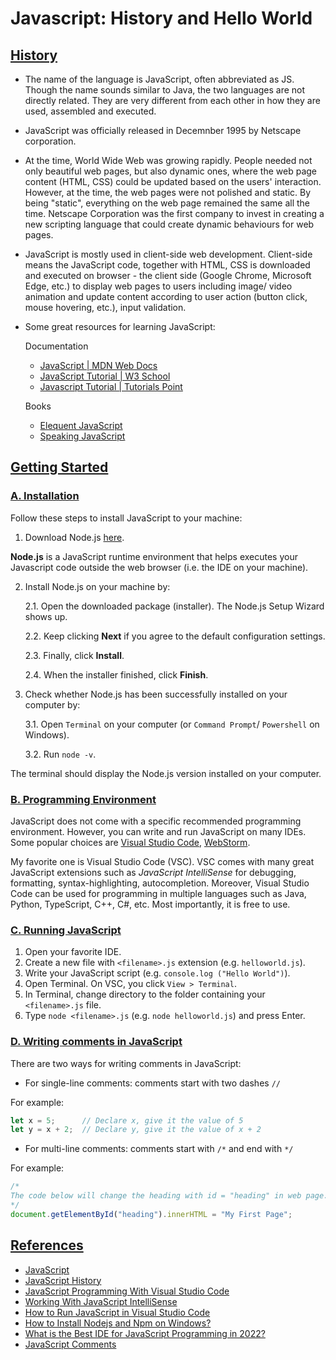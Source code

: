 # Javascript: History and Hello World

## [History](#history)

- The name of the language is JavaScript, often abbreviated as JS. Though the name sounds similar to Java, the two languages are not directly related. They are very different from each other in how they are used, assembled and executed.
- JavaScript was officially released in Decemnber 1995 by Netscape corporation.
- At the time, World Wide Web was growing rapidly. People needed not only beautiful web pages, but also dynamic ones, where the web page content (HTML, CSS) could be updated based on the users' interaction. However, at the time, the web pages were not polished and static. By being "static", everything on the web page remained the same all the time. Netscape Corporation was the first company to invest in creating a new scripting language that could create dynamic behaviours for web pages.
- JavaScript is mostly used in client-side web development. Client-side means the JavaScript code, together with HTML, CSS is downloaded and executed on browser - the client side (Google Chrome, Microsoft Edge, etc.) to display web pages to users including image/ video animation and update content according to user action (button click, mouse hovering, etc.), input validation. 
- Some great resources for learning JavaScript:

    Documentation
    - [JavaScript | MDN Web Docs](https://developer.mozilla.org/en-US/docs/Web/JavaScript)
    - [JavaScript Tutorial | W3 School](https://www.w3schools.com/js/)
    - [Javascript Tutorial | Tutorials Point](https://www.tutorialspoint.com/javascript/index.htm)

    Books
    - [Elequent JavaScript](https://eloquentjavascript.net/)
    - [Speaking JavaScript](https://www.oreilly.com/library/view/speaking-javascript/9781449365028/)
    
## [Getting Started](#getting-started)

### [A. Installation](#a-installation)
 
Follow these steps to install JavaScript to your machine:

1. Download Node.js [here](https://nodejs.org/en).

**Node.js** is a JavaScript runtime environment that helps executes your Javascript code outside the web browser (i.e. the IDE on your machine).

2. Install Node.js on your machine by:

    2.1. Open the downloaded package (installer). The Node.js Setup Wizard shows up.
   
    2.2. Keep clicking **Next** if you agree to the default configuration settings.
    
    2.3. Finally, click **Install**.
    
    2.4. When the installer finished, click **Finish**.

3. Check whether Node.js has been successfully installed on your computer by:
    
    3.1. Open `Terminal` on your computer (or `Command Prompt`/ `Powershell` on Windows).
 
    3.2. Run `node -v`.

The terminal should display the Node.js version installed on your computer.

### [B. Programming Environment](#b-programming-environment)

JavaScript does not come with a specific recommended programming environment. However, you can write and run JavaScript on many IDEs. Some popular choices are [Visual Studio Code](https://code.visualstudio.com/), [WebStorm](https://www.jetbrains.com/webstorm/).

My favorite one is Visual Studio Code (VSC). VSC comes with many great JavaScript extensions such as *JavaScript IntelliSense* for debugging, formatting, syntax-highlighting, autocompletion. Moreover, Visual Studio Code can be used for programming in multiple languages such as Java, Python, TypeScript, C++, C#, etc. Most importantly, it is free to use.

### [C. Running JavaScript](#c-running-javascript)

1. Open your favorite IDE. 
2. Create a new file with `<filename>.js` extension (e.g. `helloworld.js`). 
3. Write your JavaScript script (e.g. `console.log ("Hello World")`).
4. Open Terminal. On VSC, you click `View > Terminal`. 
5. In Terminal, change directory to the folder containing your `<filename>.js` file.
6. Type `node <filename>.js` (e.g. `node helloworld.js`) and press Enter. 


### [D. Writing comments in JavaScript](#d-writing-comments-in-javascript)

There are two ways for writing comments in JavaScript:
 - For single-line comments: comments start with two dashes `//`
 
 For example:
 
 ```javascript
let x = 5;      // Declare x, give it the value of 5
let y = x + 2;  // Declare y, give it the value of x + 2
```

 - For multi-line comments: comments start with `/*` and end with `*/`

For example:

```javascript
/*
The code below will change the heading with id = "heading" in web page.
*/
document.getElementById("heading").innerHTML = "My First Page";
```
 
 ## [References](#references)
- [JavaScript](https://developer.mozilla.org/en-US/docs/Web/JavaScript)
- [JavaScript History](https://en.wikipedia.org/wiki/JavaScript#History)
- [JavaScript Programming With Visual Studio Code](https://code.visualstudio.com/docs/languages/javascript)
- [Working With JavaScript IntelliSense](https://code.visualstudio.com/docs/nodejs/working-with-javascript)
- [How to Run JavaScript in Visual Studio Code](https://linuxhint.com/javascript-visual-studio-code)
- [How to Install Nodejs and Npm on Windows?](https://phoenixnap.com/kb/install-node-js-npm-on-windows)
- [What is the Best IDE for JavaScript Programming in 2022?](https://dev.to/theme_selection/what-is-the-best-ide-for-javascript-development-in-2021-1pmn)
- [JavaScript Comments](https://www.w3schools.com/js/js_comments.asp)
 


